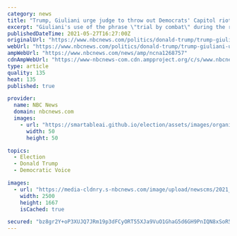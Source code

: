 ```yaml
---
category: news
title: "Trump, Giuliani urge judge to throw out Democrats' Capitol riot lawsuit"
excerpt: "Giuliani's use of the phrase \"trial by combat\" during the rally that preceded the riot referred to future legal challenges, not anything happening at the Capitol, his lawyer said."
publishedDateTime: 2021-05-27T16:27:00Z
originalUrl: "https://www.nbcnews.com/politics/donald-trump/trump-giuliani-urge-judge-throw-out-democrats-capitol-riot-lawsuit-n1268757"
webUrl: "https://www.nbcnews.com/politics/donald-trump/trump-giuliani-urge-judge-throw-out-democrats-capitol-riot-lawsuit-n1268757"
ampWebUrl: "https://www.nbcnews.com/news/amp/ncna1268757"
cdnAmpWebUrl: "https://www-nbcnews-com.cdn.ampproject.org/c/s/www.nbcnews.com/news/amp/ncna1268757"
type: article
quality: 135
heat: 135
published: true

provider:
  name: NBC News
  domain: nbcnews.com
  images:
    - url: "https://smartableai.github.io/election/assets/images/organizations/nbcnews.com-50x50.jpg"
      width: 50
      height: 50

topics:
  - Election
  - Donald Trump
  - Democratic Voice

images:
  - url: "https://media-cldnry.s-nbcnews.com/image/upload/newscms/2021_21/3450394/210216-trump-giuliani-jm-1024.jpg"
    width: 2500
    height: 1667
    isCached: true

secured: "bz8gr2Y+oP3XUJQ7JRm19p3dFCyORT55XJa9VuO1GhaG5d6GH9PnIQN8xSoR51mAA0Yrj8HttTKzrFWH9NG7dkaunOkE5A98+34bX4qfzn0OVEH3fwwU8IgchzE8GI5PK3qqc/jREOBRem5GnSLj9Rd1cfy4CKQDwAfu0sHNa+SJPQg8GMbE+3exf0omxBrDzifB6VkTccquSAFF9p5Mqq/oe+bbEJlm3k2ji5BIYRHc2/gdO1df1khqPwyUBD/hOS/+M2TKtXLfC5NtdD5kz4u9WT1RN9gZbo7aD4UMw+eNssVo5THaGOotABfOj2jXL0wCQHzlnX4EpzAQvCWy7HcN4Bz1YF9mTVGrUVqE4Lg=;CgAFc/BSkz4Ar2mFwWAaDA=="
---
```


